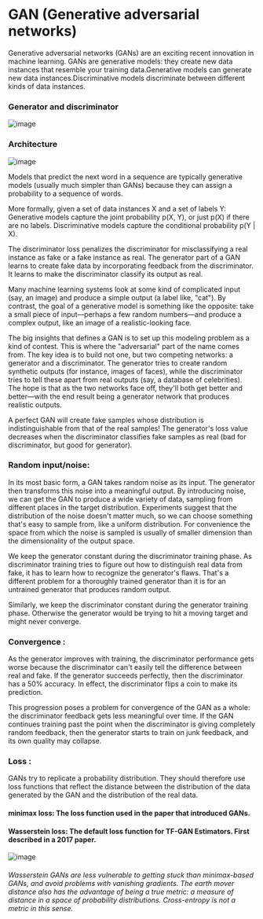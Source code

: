 # GAN (Generative adversarial networks)

Generative adversarial networks (GANs) are an exciting recent innovation in machine learning. GANs are generative models: they create new data instances that resemble your training data.Generative models can generate new data instances.Discriminative models discriminate between different kinds of data instances.
### Generator and discriminator
![image](https://user-images.githubusercontent.com/52082561/110197018-99657e80-7e6e-11eb-84a4-fcd8450c8de7.png)


### Architecture
![image](https://user-images.githubusercontent.com/52082561/110197011-89e63580-7e6e-11eb-91e5-8bc327eaed74.png)


Models that predict the next word in a sequence are typically generative models (usually much simpler than GANs) because they can assign a probability to a sequence of words.

More formally, given a set of data instances X and a set of labels Y:
  Generative models capture the joint probability p(X, Y), or just p(X) if there are no labels.
  Discriminative models capture the conditional probability p(Y | X).


The discriminator loss penalizes the discriminator for misclassifying a real instance as fake or a fake instance as real.
The generator part of a GAN learns to create fake data by incorporating feedback from the discriminator. It learns to make the discriminator classify its output as real.

Many machine learning systems look at some kind of complicated input (say, an image) and produce a simple output (a label like, "cat"). By contrast, the goal of a generative model is something like the opposite: take a small piece of input—perhaps a few random numbers—and produce a complex output, like an image of a realistic-looking face.

The big insights that defines a GAN is to set up this modeling problem as a kind of contest. This is where the "adversarial" part of the name comes from. The key idea is to build not one, but two competing networks: a generator and a discriminator. The generator tries to create random synthetic outputs (for instance, images of faces), while the discriminator tries to tell these apart from real outputs (say, a database of celebrities). The hope is that as the two networks face off, they'll both get better and better—with the end result being a generator network that produces realistic outputs.


A perfect GAN will create fake samples whose distribution is indistinguishable from that of the real samples!
The generator's loss value decreases when the discriminator classifies fake samples as real (bad for discriminator, but good for generator).


### Random input/noise:
In its most basic form, a GAN takes random noise as its input. The generator then transforms this noise into a meaningful output. By introducing noise, we can get the GAN to produce a wide variety of data, sampling from different places in the target distribution.
Experiments suggest that the distribution of the noise doesn't matter much, so we can choose something that's easy to sample from, like a uniform distribution. 
For convenience the space from which the noise is sampled is usually of smaller dimension than the dimensionality of the output space.

We keep the generator constant during the discriminator training phase. As discriminator training tries to figure out how to distinguish real data from fake, it has to learn how to recognize the generator's flaws. That's a different problem for a thoroughly trained generator than it is for an untrained generator that produces random output.

Similarly, we keep the discriminator constant during the generator training phase. Otherwise the generator would be trying to hit a moving target and might never converge.

### Convergence :
As the generator improves with training, the discriminator performance gets worse because the discriminator can't easily tell the difference between real and fake. If the generator succeeds perfectly, then the discriminator has a 50% accuracy. In effect, the discriminator flips a coin to make its prediction.

This progression poses a problem for convergence of the GAN as a whole: the discriminator feedback gets less meaningful over time. If the GAN continues training past the point when the discriminator is giving completely random feedback, then the generator starts to train on junk feedback, and its own quality may collapse.

### Loss :
GANs try to replicate a probability distribution. They should therefore use loss functions that reflect the distance between the distribution of the data generated by the GAN and the distribution of the real data.

#### minimax loss: The loss function used in the paper that introduced GANs.
#### Wasserstein loss: The default loss function for TF-GAN Estimators. First described in a 2017 paper.

![image](https://user-images.githubusercontent.com/52082561/110196889-9322d280-7e6d-11eb-85e6-7b8369328e42.png)

###### Wasserstein GANs are less vulnerable to getting stuck than minimax-based GANs, and avoid problems with vanishing gradients. The earth mover distance also has the advantage of being a true metric: a measure of distance in a space of probability distributions. Cross-entropy is not a metric in this sense.





















